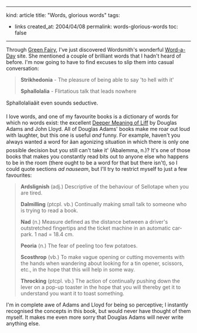 -----
kind: article
title: "Words, glorious words"
tags:
- links
created_at: 2004/04/08
permalink: words-glorious-words
toc: false
-----

<p>Through <a href="http://www.greenfairy.com/archives/000356.html" title="Green Fairy Dot Com">Green Fairy</a>, I've just discovered Wordsmith's wonderful <a href="http://wordsmith.org/awad/index.html" title="A Word A Day">Word-a-Day</a> site. She mentioned a couple of brilliant words that I hadn't heard  of before. I'm now going to have to find excuses to slip them into casual conversation:</p>

<blockquote>
 <p><strong>Strikhedonia</strong> - The pleasure of being able to say 'to hell with it' </p>

 <p><strong>Sphallolalia</strong> - Flirtatious talk that leads nowhere</p>
</blockquote>

<p>Sphallolaliaâit even sounds seductive.</p>

<p>I love words, and one of my favourite books is a dictionary of words for which no words exist: the excellent <a href="http://www.amazon.co.uk/exec/obidos/ASIN/0330322206/butshesagirl-21" title="The Deeper Meaning of Liff at Amazon.co.uk">Deeper Meaning of Liff</a> by Douglas Adams and John Lloyd. All of Douglas Adams' books make me roar out loud with laughter, but this one  is useful <em>and</em> funny. For example, haven't you always wanted a word for âan agonizing situation in which there is only one possible decision but you still can't take it' (Abalemma, n.)? It's one of those books that makes you constantly read bits out to anyone else who happens to be in the room (there ought to be a word for that but there isn't), so I could quote sections <em>ad nauseam</em>, but I'll try to restrict myself to just a few favourites:</p>

<blockquote>
 <p><strong>Ardslignish</strong> (adj.) Descriptive of the behaviour of Sellotape when
 you are tired. </p>

 <p><strong>Dalmilling</strong> (ptcpl. vb.) Continually making small talk to someone who
 is trying to read a book. </p>

 <p><strong>Nad</strong> (n.) Measure defined as the distance between a driver's outstretched
 fingertips and the ticket machine in an automatic car-park.
 1 nad = 18.4 cm.</p>

 <p><strong>Peoria</strong> (n.) The fear of peeling too few potatoes. </p>

 <p><strong>Scosthrop</strong> (vb.) To make vague opening or cutting movements with the
 hands when wandering about looking for a tin opener, scissors, etc.,
 in the hope that this will help in some way. </p>

 <p><strong>Throcking</strong> (ptcpl. vb.) The action of continually pushing down the
 lever on a pop-up toaster in the hope that you will thereby get it to
 understand you want it to toast something.</p>
</blockquote>

<p>I'm in complete awe of Adams and Lloyd for being so perceptive; I instantly recognised the concepts in this book, but would never have thought of them myself. It makes me even more sorry that Douglas Adams will never write anything else.</p>
